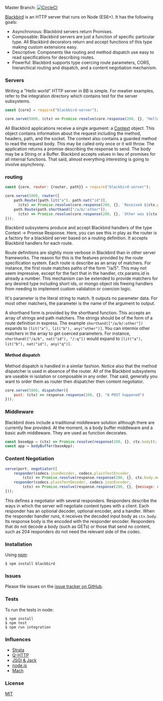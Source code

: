 Master Branch: [![CircleCI](https://circleci.com/gh/rzeigler/blackbird.svg?style=svg)](https://circleci.com/gh/rzeigler/blackbird)

[Blackbird](https://github.com/rzeigler/blackbird) is an HTTP server that runs on Node (ES6+). It has the following goals:

  * Asynchronous: Blackbird servers return Promises.
  * Composable: Blackbird servers are just a function of specific particular type. All Blackbird decorators return and accept functions of this type making custom extensions easy.
  * Descriptive: Components like routing and method dispatch use easy to read specifications for describing routes.
  * Powerful: Blackbird supports type coercing route parameters, CORS, hierarchical routing and dispatch, and a content negotiation mechanism.

### Servers

Writing a "Hello world" HTTP server in BB is simple. For meatier examples, refer to the integration directory which contains test for the server subsystems.

```js
const {core} = require("blackbird-server");

core.serve(5000, (ctx) => Promise.resolve(core.response(200, {}, "Hello World!")));
```

All Blackbird applications receive a single argument: a [Context](https://github.com/rzeigler/blackbird/blob/master/src/core/context.js) object. This object contains information about the request including the method, headers, path, and the socket. The context also contains a guarded method to read the request body. This may be called only once or it will throw. The application returns a promise describing the response to send. The body may be a String or a Buffer. Blackbird accepts values in lieu of promises for all internal functions. That said,
almost everything interesting is going to involve asynchrony.

### routing

```js
const {core, router: {router, path}} = require("blackbird-server");

core.serve(5000, router([
    path.Route([path.lit("a"), path.nat("id")],
      (ctx) => Promise.resolve(core.response(200, {}, `Received ${ctx.params.id}`))),
    path.Route(path.shorthand(["/a/b/:other"]),
      (ctx) => Promise.resolve(core.response(200, {}, `Other was ${ctx.params.other}`)))
]));
```

Blackbird subsystems produce and accept Blackbird handlers of the type Context -> Promise Response. Here, you can see this in play as the router is a factory for a blackbird server based on a routing definition. It accepts Blackbird handlers for each route.

Route definitions are slightly more verbose in Blackbird than in other server frameworks. The reason for this is the features provided by the route specification system. Each route is describe as an array of matchers. For instance, the first route matches paths of the form "/a/5". This may not seem impressive, except for the fact that in the handler, ctx.params.id is already a number. This mechanism can be extended to provide matchers for any desired type including short ids, or mongo object ids freeing handlers from needing to implement custom validation or coercion logic.

lit's parameter is the literal string to match. It outputs no parameter data. For most other matchers, the parameter is
the name of the argument to output.

A shorthand form is provided by the shorthand function. This accepts an array of strings and path matchers. The strings should be of the form of a route definition in express. The example `shorthand(["/a/b/:other"])` expands to `[lit("a"), lit("b"), any("other")]`. You can intermix other matchers in the array to get coerced parameters. For instance, `shorthand(["/a/b", nat("id"), "/:q"])` would expand to
`[lit("a"), lit("b"), nat("id"), any("q")]`.

#### Method dispatch
Method dispatch is handled in a similar fashion. Notice also that the method dispatcher is used in absence of the router. All of the Blackbird subsystems are useable in isolation or composable in any order. That said, generally you want to order them as router then dispatcher then content negotiator.

```js
core.serve(5000, dispatcher({
    post: (ctx) => response.response(200, {}, "A POST happened")
}));
```

### Middleware
Blackbird does include a traditional middleware solution although there are currently few provided. At the moment, is a body buffer middleware and a basic auth middleware. They are used as function decorates.

```js
const baseApp = (ctx) => Promise.resolve(response(200, {}, ctx.body));
const app = bodyBuffer(baseApp);
```

### Content Negotiation

```js
serve(port, negotiator([
    responder(codecs.jsonDecoder, codecs.plainTextEncoder,
        (ctx) => Promise.resolve(response.response(200, {}, ctx.body.message))),
    responder(codecs.plainTextDecoder, codecs.jsonEncoder,
        (ctx) => Promise.resolve(response.response(200, {}, {message: ctx.body})))
]));
```

This defines a negotiator with several responders.
Responders describe the ways in which the server will negotiate content types with a client.
Each responder has an optional decoder, optional encoder, and a handler. When the responder handler runs, it receives the decoded input body as `ctx.body`. Its response body is the encoded with the responder encoder.
Responders that do not decode a body (such as GETs) or those that send no content, such as 204 responders do not need the relevant side of the codec.

### Installation

Using [npm](https://www.npmjs.org/):

    $ npm install blackbird

### Issues

Please file issues on the [issue tracker on GitHub](https://github.com/rzeigler/blackbird/issues).

### Tests

To run the tests in node:

    $ npm install
    $ npm test
    $ npm run integration


### Influences

  * [Strata](http://stratajs.org/)
  * [Q-HTTP](https://github.com/kriskowal/q-http)
  * [JSGI & Jack](http://jackjs.org/)
  * [node.js](http://nodejs.org/)
  * [Mach](http:/github.com/mjackson/mach)

### License

[MIT](http://opensource.org/licenses/MIT)
